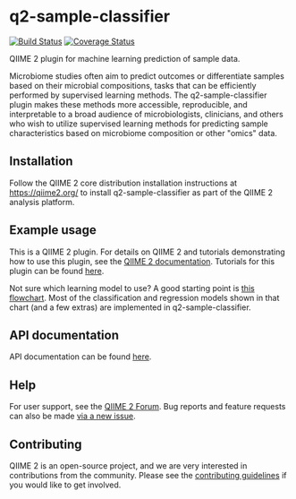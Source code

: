 # q2-sample-classifier

[![Build Status](https://travis-ci.org/qiime2/q2-sample-classifier.svg?branch=master)](https://travis-ci.org/qiime2/q2-sample-classifier) [![Coverage Status](https://coveralls.io/repos/github/qiime2/q2-sample-classifier/badge.svg?branch=master)](https://coveralls.io/github/qiime2/q2-sample-classifier?branch=master)

QIIME 2 plugin for machine learning prediction of sample data.

Microbiome studies often aim to predict outcomes or differentiate samples based on their microbial compositions, tasks that can be efficiently performed by supervised learning methods. The q2-sample-classifier plugin makes these methods more accessible, reproducible, and interpretable to a broad audience of microbiologists, clinicians, and others who wish to utilize supervised learning methods for predicting sample characteristics based on microbiome composition or other "omics" data.

## Installation

Follow the QIIME 2 core distribution installation instructions at https://qiime2.org/ to install q2-sample-classifier as part of the QIIME 2 analysis platform.

## Example usage

This is a QIIME 2 plugin. For details on QIIME 2 and tutorials demonstrating how to use this plugin, see the [QIIME 2 documentation](https://qiime2.org/). Tutorials for this plugin can be found [here](https://docs.qiime2.org/2018.6/tutorials/sample-classifier/).

Not sure which learning model to use? A good starting point is [this flowchart](http://scikit-learn.org/dev/tutorial/machine_learning_map/index.html). Most of the classification and regression models shown in that chart (and a few extras) are implemented in q2-sample-classifier.

## API documentation

API documentation can be found [here](https://docs.qiime2.org/2018.6/plugins/available/sample-classifier/).

## Help

For user support, see the [QIIME 2 Forum](https://forum.qiime2.org). Bug reports and feature requests can also be made [via a new issue](https://github.com/qiime2/q2-sample-classifier/issues/new/choose).

## Contributing

QIIME 2 is an open-source project, and we are very interested in contributions from the community. Please see the [contributing guidelines](https://github.com/qiime2/q2-sample-classifier/blob/master/.github/CONTRIBUTING.md) if you would like to get involved.